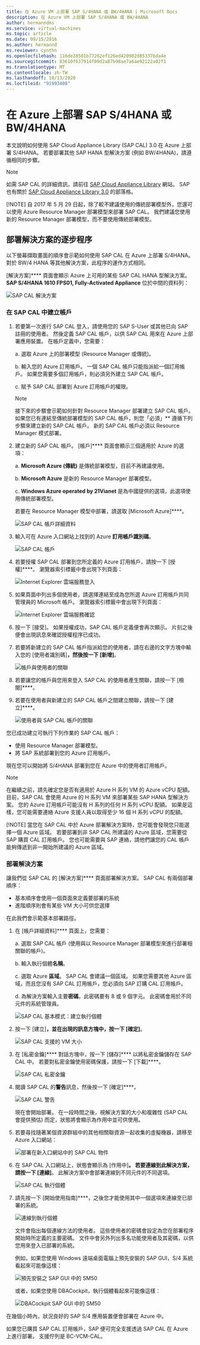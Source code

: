 ```yaml
---
title: 在 Azure VM 上部署 SAP S/4HANA 或 BW/4HANA | Microsoft Docs
description: 在 Azure VM 上部署 SAP S/4HANA 或 BW/4HANA
author: hermanndms
ms.service: virtual-machines
ms.topic: article
ms.date: 09/15/2016
ms.author: hermannd
ms.reviewer: cynthn
ms.openlocfilehash: 116de28501b77262ef126ed420982d853376da4e
ms.sourcegitcommit: 83610f637914f09d2a87b98ae7a6ae92122a02f1
ms.translationtype: MT
ms.contentlocale: zh-TW
ms.lasthandoff: 10/13/2020
ms.locfileid: "91993408"
---
```

# <a name="deploy-sap-s4hana-or-bw4hana-on-azure"></a>在 Azure 上部署 SAP S/4HANA 或 BW/4HANA
本文說明如何使用 SAP Cloud Appliance Library (SAP CAL) 3.0 在 Azure 上部署 S/4HANA。 若要部署其他 SAP HANA 型解決方案 (例如 BW/4HANA)，請遵循相同的步驟。

> [!NOTE]
> 如需 SAP CAL 的詳細資訊，請前往 [SAP Cloud Appliance Library](https://cal.sap.com/) 網站。 SAP 也有關於 [SAP Cloud Appliance Library 3.0](https://scn.sap.com/community/cloud-appliance-library/blog/2016/05/27/sap-cloud-appliance-library-30-came-with-a-new-user-experience) 的部落格。
> 
> [!NOTE]
> 自 2017 年 5 月 29 日起，除了較不建議使用的傳統部署模型外，您還可以使用 Azure Resource Manager 部署模型來部署 SAP CAL。 我們建議您使用新的 Resource Manager 部署模型，而不要使用傳統部署模型。

## <a name="step-by-step-process-to-deploy-the-solution"></a>部署解決方案的逐步程序

以下螢幕擷取畫面的順序會示範如何使用 SAP CAL 在 Azure 上部署 S/4HANA。 對於 BW/4 HANA 等其他解決方案，此程序的運作方式相同。

[解決方案]**** 頁面會顯示 Azure 上可用的某些 SAP CAL HANA 型解決方案。 **SAP S/4HANA 1610 FPS01, Fully-Activated Appliance** 位於中間的資料列：

![SAP CAL 解決方案](./media/cal-s4h/s4h-pic-1c.png)

### <a name="create-an-account-in-the-sap-cal"></a>在 SAP CAL 中建立帳戶
1. 若要第一次進行 SAP CAL 登入，請使用您的 SAP S-User 或其他已向 SAP 註冊的使用者。 然後定義 SAP CAL 帳戶，以供 SAP CAL 用來在 Azure 上部署應用裝置。 在帳戶定義中，您需要：

    a. 選取 Azure 上的部署模型 (Resource Manager 或傳統)。

    b. 輸入您的 Azure 訂用帳戶。 一個 SAP CAL 帳戶只能指派給一個訂用帳戶。 如果您需要多個訂用帳戶，則必須另外建立 SAP CAL 帳戶。

    c. 賦予 SAP CAL 部署到 Azure 訂用帳戶的權限。

   > [!NOTE]
   >  接下來的步驟會示範如何針對 Resource Manager 部署建立 SAP CAL 帳戶。 如果您已有連結至傳統部署模型的 SAP CAL 帳戶，則您「必須」** 遵循下列步驟來建立新的 SAP CAL 帳戶。 新的 SAP CAL 帳戶必須以 Resource Manager 模式部署。

1. 建立新的 SAP CAL 帳戶。 [帳戶]**** 頁面會顯示三個適用於 Azure 的選項： 

    a. **Microsoft Azure (傳統)** 是傳統部署模型，目前不再建議使用。

    b. **Microsoft Azure** 是新的 Resource Manager 部署模型。

    c. **Windows Azure operated by 21Vianet** 是為中國提供的選項，此選項使用傳統部署模型。

    若要在 Resource Manager 模型中部署，請選取 [Microsoft Azure]****。

    ![SAP CAL 帳戶詳細資料](./media/cal-s4h/s4h-pic-2a.png)

1. 輸入可在 Azure 入口網站上找到的 Azure **訂用帳戶識別碼**。

   ![SAP CAL 帳戶](./media/cal-s4h/s4h-pic3c.png)

1. 若要授權 SAP CAL 部署到您所定義的 Azure 訂用帳戶，請按一下 [授權]****。 瀏覽器索引標籤中會出現下列頁面：

   ![Internet Explorer 雲端服務登入](./media/cal-s4h/s4h-pic4c.png)

1. 如果頁面中列出多個使用者，請選擇連結至成為您所選 Azure 訂用帳戶共同管理員的 Microsoft 帳戶。 瀏覽器索引標籤中會出現下列頁面：

   ![Internet Explorer 雲端服務確認](./media/cal-s4h/s4h-pic5a.png)

1. 按一下 [接受]。 如果授權成功，SAP CAL 帳戶定義便會再次顯示。 片刻之後便會出現訊息來確認授權程序已成功。

1. 若要將新建立的 SAP CAL 帳戶指派給您的使用者，請在右邊的文字方塊中輸入您的 [使用者識別碼]****，然後按一下 [新增]****。

   ![帳戶與使用者的關聯](./media/cal-s4h/s4h-pic8a.png)

1. 若要讓您的帳戶與您用來登入 SAP CAL 的使用者產生關聯，請按一下 [檢閱]****。 
 
1. 若要在使用者與新建立的 SAP CAL 帳戶之間建立關聯，請按一下 [建立]****。

   ![使用者與 SAP CAL 帳戶的關聯](./media/cal-s4h/s4h-pic9b.png)

您已成功建立可執行下列作業的 SAP CAL 帳戶：

- 使用 Resource Manager 部署模型。
- 將 SAP 系統部署到您的 Azure 訂用帳戶。

現在您可以開始將 S/4HANA 部署到您在 Azure 中的使用者訂用帳戶。

> [!NOTE]
> 在繼續之前，請先確定您是否有適用於 Azure H 系列 VM 的 Azure vCPU 配額。 目前，SAP CAL 會使用 Azure 的 H 系列 VM 來部署某些 SAP HANA 型解決方案。 您的 Azure 訂用帳戶可能沒有 H 系列的任何 H 系列 vCPU 配額。 如果是這樣，您可能需要連絡 Azure 支援人員以取得至少 16 個 H 系列 vCPU 的配額。
> 
> [!NOTE]
> 當您在 SAP CAL 中於 Azure 部署解決方案時，您可能會發現您只能選擇一個 Azure 區域。 若要部署到非 SAP CAL 所建議的 Azure 區域，您需要從 SAP 購買 CAL 訂用帳戶。 您也可能需要與 SAP 連絡，請他們讓您的 CAL 帳戶能夠傳遞到非一開始所建議的 Azure 區域。

### <a name="deploy-a-solution"></a>部署解決方案

讓我們從 SAP CAL 的 [解決方案]**** 頁面部署解決方案。 SAP CAL 有兩個部署順序：

- 基本順序會使用一個頁面來定義要部署的系統
- 進階順序則會有某些 VM 大小可供您選擇 

在此我們會示範基本部署路徑。

1. 在 [帳戶詳細資料]**** 頁面上，您需要：

    a. 選取 SAP CAL 帳戶  (使用與以 Resource Manager 部署模型來進行部署相關聯的帳戶)。

    b. 輸入執行個體**名稱**。

    c. 選取 Azure **區域**。 SAP CAL 會建議一個區域。 如果您需要其他 Azure 區域，而且您沒有 SAP CAL 訂用帳戶，您必須向 SAP 訂購 CAL 訂用帳戶。

    d. 為解決方案輸入主要**密碼**，此密碼要有 8 或 9 個字元。 此密碼會用於不同元件的系統管理員。

   ![SAP CAL 基本模式：建立執行個體](./media/cal-s4h/s4h-pic10a.png)

1. 按一下 [建立]****，並在出現的訊息方塊中，按一下 [確定]****。

   ![SAP CAL 支援的 VM 大小](./media/cal-s4h/s4h-pic10b.png)

1. 在 [私密金鑰]**** 對話方塊中，按一下 [儲存]**** 以將私密金鑰儲存在 SAP CAL 中。 若要對私密金鑰使用密碼保護，請按一下 [下載]****。 

   ![SAP CAL 私密金鑰](./media/cal-s4h/s4h-pic10c.png)

1. 閱讀 SAP CAL 的**警告**訊息，然後按一下 [確定]****。

   ![SAP CAL 警告](./media/cal-s4h/s4h-pic10d.png)

    現在會開始部署。 在一段時間之後，視解決方案的大小和複雜性 (SAP CAL 會提供預估) 而定，狀態將會顯示為作用中並可供使用。

1. 若要尋找隨著某個資源群組中的其他相關聯資源一起收集的虛擬機器，請移至 Azure 入口網站： 

   ![部署在新入口網站中的 SAP CAL 物件](./media/cal-s4h/sapcaldeplyment_portalview.png)

1. 在 SAP CAL 入口網站上，狀態會顯示為 [作用中]****。 若要連線到此解決方案，請按一下 [連線]****。 此解決方案中會部署連線到不同元件的不同選項。

   ![SAP CAL 執行個體](./media/cal-s4h/active_solution.png)

1. 請先按一下 [開始使用指南]****，之後您才能使用其中一個選項來連線至已部署的系統。 

   ![連線到執行個體](./media/cal-s4h/connect_to_solution.png)

    文件會指出每個連線方法的使用者。 這些使用者的密碼會設定為您在部署程序開始時所定義的主要密碼。 文件中會另外列出多名功能使用者及其密碼，以供您用來登入已部署的系統。 

    例如，如果您使用 Windows 遠端桌面電腦上預先安裝的 SAP GUI，S/4 系統看起來可能像這樣：

   ![預先安裝之 SAP GUI 中的 SM50](./media/cal-s4h/gui_sm50.png)

    或者，如果您使用 DBACockpit，執行個體看起來可能像這樣：

   ![DBACockpit SAP GUI 中的 SM50](./media/cal-s4h/dbacockpit.png)

在幾個小時內，狀況良好的 SAP S/4 應用裝置便會部署在 Azure 中。

如果您已購買 SAP CAL 訂用帳戶，SAP 便可完全支援透過 SAP CAL 在 Azure 上進行部署。 支援佇列是 BC-VCM-CAL。







